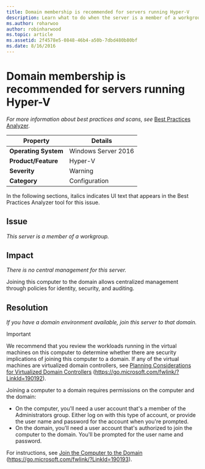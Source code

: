 ```yaml
---
title: Domain membership is recommended for servers running Hyper-V
description: Learn what to do when the server is a member of a workgroup.
ms.author: roharwoo
author: robinharwood
ms.topic: article
ms.assetid: 2f4578e5-0848-46b4-a50b-7dbd480b80bf
ms.date: 8/16/2016
---
```

# Domain membership is recommended for servers running Hyper-V

>



*For more information about best practices and scans, see* [Best Practices Analyzer](/previous-versions/windows/it-pro/windows-server-2008-R2-and-2008/dd759260(v=ws.11)).

|Property|Details|
|-|-|
|**Operating System**|Windows Server 2016|
|**Product/Feature**|Hyper-V|
|**Severity**|Warning|
|**Category**|Configuration|

In the following sections, italics indicates UI text that appears in the Best Practices Analyzer tool for this issue.

## Issue

*This server is a member of a workgroup.*

## Impact

*There is no central management for this server.*

Joining this computer to the domain allows centralized management through policies for identity, security, and auditing.

## Resolution

*If you have a domain environment available, join this server to that domain.*

> [!IMPORTANT]
> We recommend that you review the workloads running in the virtual machines on this computer to determine whether there are security implications of joining this computer to a domain. If any of the virtual machines are virtualized domain controllers, see [Planning Considerations for Virtualized Domain Controllers](/previous-versions/windows/it-pro/windows-server-2008-R2-and-2008/dd348476(v=ws.10)) (https://go.microsoft.com/fwlink/?LinkId=190192).

Joining a computer to a domain requires permissions on the computer and the domain:
- On the computer, you'll need a user account that's a member of the Administrators group. Either log on with this type of account, or provide the user name and password for the account when you're prompted.
- On the domain, you'll need a user account that's authorized to join the computer to the domain. You'll be prompted for the user name and password.

For instructions, see [Join the Computer to the Domain](/previous-versions/windows/it-pro/windows-server-2008-R2-and-2008/dd894430(v=ws.10)) (https://go.microsoft.com/fwlink/?LinkId=190193).
